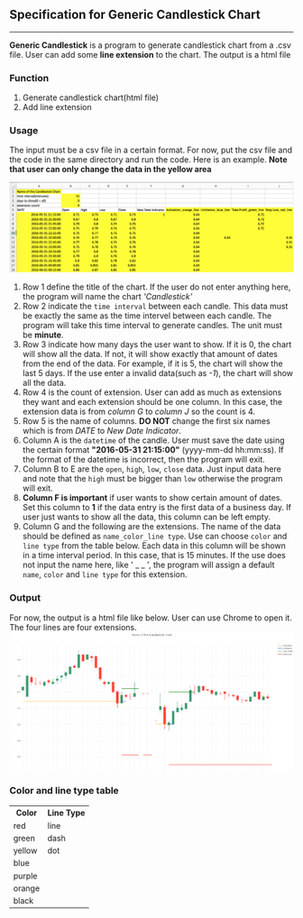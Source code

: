 ## Specification for Generic Candlestick Chart ##
---
**Generic Candlestick** is a program to generate candlestick chart from a .csv file. User can add some **line extension** to the chart. The output is a html file

### Function
1. Generate candlestick chart(html file)
2. Add line extension

### Usage
The input must be a csv file in a certain format. For now, put the csv file and the code in the same directory and run the code. Here is an example. **Note that user can only change the data in the yellow area**

![example](./Doc/GenericCandle/ExampleData.png)

1. Row 1 define the title of the chart. If the user do not enter anything here, the program will name the chart *'Candlestick'*
2. Row 2 indicate the `time interval` between each candle. This data must be exactly the same as the time intervel between each candle. The program will take this time interval to generate candles. The unit must be **minute**.
3. Row 3 indicate how many days the user want to show. If it is 0, the chart will show all the data. If not, it will show exactly that amount of dates from the end of the data. For example, if it is 5, the chart will show the last 5 days. If the use enter a invalid data(such as *-1*), the chart will show all the data. 
4. Row 4 is the count of extension. User can add as much as extensions they want and each extension should be one column. In this case, the extension data is from *column G* to *column J* so the count is 4.
5. Row 5 is the name of columns. **DO NOT** change the first six names which is from *DATE* to *New Date Indicator*. 
6. Column A is the `datetime` of the candle. User must save the date using the certain format **"2016-05-31 21:15:00"** (yyyy-mm-dd hh:mm:ss). If the format of the datetime is incorrect, then the program will exit.
7. Column B to E are the `open`, `high`, `low`, `close` data. Just input data here and note that the `high` must be bigger than `low` otherwise the program will exit.
8. **Column F is important** if user wants to show certain amount of dates. Set this column to **1** if the data entry is the first data of a business day. If user just wants to show all the data, this column can be left empty.
9. Column G and the following are the extensions. The name of the data should be defined as `name_color_line type`. Use can choose `color` and `line type` from the table below. Each data in this column will be shown in a time interval period. In this case, that is 15 minutes. If the use does not input the name here, like ' _ _ ', the program will assign a default `name`, `color` and `line type` for this extension.

### Output
For now, the output is a html file like below. User can use Chrome to open it. The four lines are four extensions.
![](./Doc/GenericCandle/ExampleOutput.png)

### Color and line type table

<table>
  <tr>
    <th>Color</th>
    <th>Line Type</th>
  </tr>
  <tr>
    <td>red</td>
    <td>line</td>
  </tr>
  <tr>
    <td>green</td>
    <td>dash</td>
  </tr>
  <tr>
    <td>yellow</td>
    <td>dot</td>
  </tr>
  <tr>
    <td>blue</td>
    <td></td>
  </tr>
  <tr>
    <td>purple</td>
    <td></td>
  </tr>
  <tr>
    <td>orange</td>
    <td></td>
  </tr>
  <tr>
    <td>black</td>
    <td></td>
  </tr>
</table>
